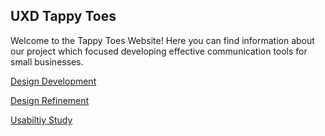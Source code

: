 
## UXD Tappy Toes

Welcome to the Tappy Toes Website!  Here you can find information about our project which focused developing effective communication tools for small businesses.

[Design Development](./DesignDevelopment/DesignDevelopment.md)

[Design Refinement](./DesignRefinement/DesignRefinement.md)

[Usabiltiy Study](https://github.com/ssreekanth2000/UXD/blob/master/Usability/Usabilitystudy.md)
